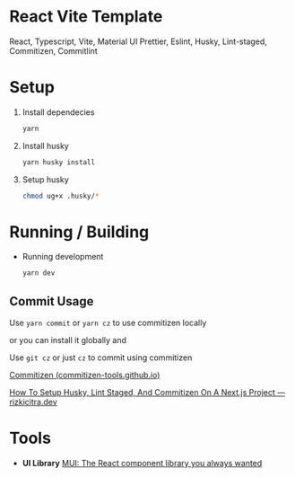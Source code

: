 # React Vite Template

React, Typescript, Vite, Material UI
Prettier, Eslint, Husky, Lint-staged, Commitizen, Commitlint

# Setup

1. Install dependecies
   ```bash
   yarn
   ```
2. Install husky
   ```bash
   yarn husky install
   ```
3. Setup husky
   ```bash
   chmod ug+x .husky/*
   ```

# Running / Building

- Running development
  ```bash
  yarn dev
  ```

## Commit Usage

Use `yarn commit` or `yarn cz` to use commitizen locally

or you can install it globally and

Use `git cz` or just `cz` to commit using commitizen

[Commitizen (commitizen-tools.github.io)](https://commitizen-tools.github.io/commitizen/)

[How To Setup Husky, Lint Staged, And Commitizen On A Next.js Project — rizkicitra.dev](https://rizkicitra.dev/blog/how-to-setup-husky-nextjs)

# Tools

- **UI Library**
  [MUI: The React component library you always wanted](https://mui.com/)
